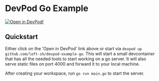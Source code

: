 # DevPod Go Example

[![Open in DevPod!](https://devpod.sh/assets/open-in-devpod.svg)](https://devpod.sh/open#https://github.com/loft-sh/devpod-example-go)

## Quickstart

Either click on the 'Open in DevPod' link above or start via `devpod up github.com/loft-sh/devpod-example-go`. This will start a small devcontainer that has all the needed tools to start working on a go server.
It will also serve static files on port 4000 and forward it to your local machine.

After creating your workspace, run `go run main.go` to start the server.
